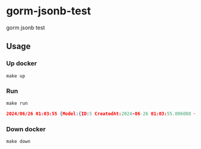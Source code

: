 # gorm-jsonb-test
gorm jsonb test

## Usage
### Up docker
```
make up
```

### Run
```
make run
```
```json
2024/06/26 01:03:55 {Model:{ID:5 CreatedAt:2024-06-26 01:03:55.006088 +0000 UTC UpdatedAt:2024-06-26 01:03:55.006088 +0000 UTC DeletedAt:{Time:0001-01-01 00:00:00 +0000 UTC Valid:false}} Name:Fujiwara Takumi RoleIDs:[1 2 3] Resume:{Summary:Hogehoge Experiences:[Experience 1 Experience 2] Skills:[Skill 1 Skill 2]}}
```

### Down docker
```
make down
```

